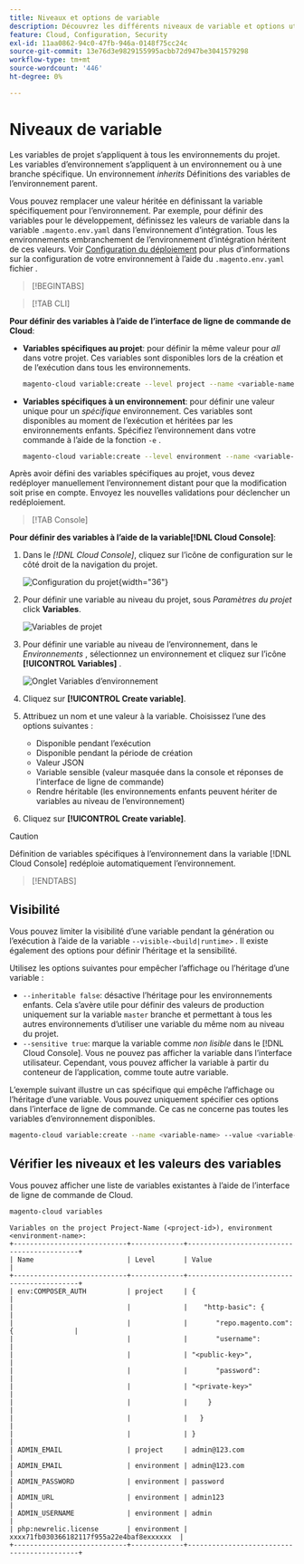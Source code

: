 ```yaml
---
title: Niveaux et options de variable
description: Découvrez les différents niveaux de variable et options utilisés pour personnaliser votre Adobe Commerce dans l’environnement d’exécution de projet d’infrastructure cloud.
feature: Cloud, Configuration, Security
exl-id: 11aa0862-94c0-47fb-946a-0148f75cc24c
source-git-commit: 13e76d3e9829155995acbb72d947be3041579298
workflow-type: tm+mt
source-wordcount: '446'
ht-degree: 0%

---
```


# Niveaux de variable

Les variables de projet s’appliquent à tous les environnements du projet. Les variables d’environnement s’appliquent à un environnement ou à une branche spécifique. Un environnement _inherits_ Définitions des variables de l’environnement parent.

Vous pouvez remplacer une valeur héritée en définissant la variable spécifiquement pour l’environnement. Par exemple, pour définir des variables pour le développement, définissez les valeurs de variable dans la variable `.magento.env.yaml` dans l’environnement d’intégration. Tous les environnements embranchement de l’environnement d’intégration héritent de ces valeurs. Voir [Configuration du déploiement](configure-env-yaml.md) pour plus d’informations sur la configuration de votre environnement à l’aide du `.magento.env.yaml` fichier .

>[!BEGINTABS]

>[!TAB CLI]

**Pour définir des variables à l’aide de l’interface de ligne de commande de Cloud**:

- **Variables spécifiques au projet**: pour définir la même valeur pour _all_ dans votre projet. Ces variables sont disponibles lors de la création et de l’exécution dans tous les environnements.

  ```bash
  magento-cloud variable:create --level project --name <variable-name> --value <variable-value>
  ```

- **Variables spécifiques à un environnement**: pour définir une valeur unique pour un _spécifique_ environnement. Ces variables sont disponibles au moment de l’exécution et héritées par les environnements enfants. Spécifiez l’environnement dans votre commande à l’aide de la fonction `-e` .

  ```bash
  magento-cloud variable:create --level environment --name <variable-name> --value <variable-value>
  ```

Après avoir défini des variables spécifiques au projet, vous devez redéployer manuellement l’environnement distant pour que la modification soit prise en compte. Envoyez les nouvelles validations pour déclencher un redéploiement.

>[!TAB Console]

**Pour définir des variables à l’aide de la variable[!DNL Cloud Console]**:

1. Dans le _[!DNL Cloud Console]_, cliquez sur l’icône de configuration sur le côté droit de la navigation du projet.

   ![Configuration du projet](../../assets/icon-configure.png){width="36"}

1. Pour définir une variable au niveau du projet, sous _Paramètres du projet_ click **Variables**.

   ![Variables de projet](../../assets/ui-project-variables.png)

1. Pour définir une variable au niveau de l’environnement, dans le _Environnements_ , sélectionnez un environnement et cliquez sur l’icône **[!UICONTROL Variables]** .

   ![Onglet Variables d’environnement](../../assets/ui-environment-variables.png)

1. Cliquez sur **[!UICONTROL Create variable]**.

1. Attribuez un nom et une valeur à la variable. Choisissez l’une des options suivantes :

   - Disponible pendant l’exécution
   - Disponible pendant la période de création
   - Valeur JSON
   - Variable sensible (valeur masquée dans la console et réponses de l’interface de ligne de commande)
   - Rendre héritable (les environnements enfants peuvent hériter de variables au niveau de l’environnement)

1. Cliquez sur **[!UICONTROL Create variable]**.

>[!CAUTION]
>
>Définition de variables spécifiques à l’environnement dans la variable [!DNL Cloud Console] redéploie automatiquement l’environnement.

>[!ENDTABS]

## Visibilité

Vous pouvez limiter la visibilité d’une variable pendant la génération ou l’exécution à l’aide de la variable `--visible-<build|runtime>` . Il existe également des options pour définir l’héritage et la sensibilité.

Utilisez les options suivantes pour empêcher l’affichage ou l’héritage d’une variable :

- `--inheritable false`: désactive l’héritage pour les environnements enfants. Cela s’avère utile pour définir des valeurs de production uniquement sur la variable `master` branche et permettant à tous les autres environnements d’utiliser une variable du même nom au niveau du projet.
- `--sensitive true`: marque la variable comme _non lisible_ dans le [!DNL Cloud Console]. Vous ne pouvez pas afficher la variable dans l’interface utilisateur. Cependant, vous pouvez afficher la variable à partir du conteneur de l’application, comme toute autre variable.

L’exemple suivant illustre un cas spécifique qui empêche l’affichage ou l’héritage d’une variable. Vous pouvez uniquement spécifier ces options dans l’interface de ligne de commande. Ce cas ne concerne pas toutes les variables d’environnement disponibles.

```bash
magento-cloud variable:create --name <variable-name> --value <variable-value> --inheritable false --sensitive true
```

## Vérifier les niveaux et les valeurs des variables

Vous pouvez afficher une liste de variables existantes à l’aide de l’interface de ligne de commande de Cloud.

```bash
magento-cloud variables
```

```terminal
Variables on the project Project-Name (<project-id>), environment <environment-name>:
+----------------------------+-------------+-------------------------------------------+
| Name                       | Level       | Value                                     |
+----------------------------+-------------+-------------------------------------------+
| env:COMPOSER_AUTH          | project     | {                                         |
|                            |             |    "http-basic": {                        |
|                            |             |       "repo.magento.com": {               |
|                            |             |       "username":                         |
|                            |             | "<public-key>",                           |
|                            |             |       "password":                         |
|                            |             | "<private-key>"                           |
|                            |             |     }                                     |
|                            |             |   }                                       |
|                            |             | }                                         |
| ADMIN_EMAIL                | project     | admin@123.com                             |
| ADMIN_EMAIL                | environment | admin@123.com                             |
| ADMIN_PASSWORD             | environment | password                                  |
| ADMIN_URL                  | environment | admin123                                  |
| ADMIN_USERNAME             | environment | admin                                     |
| php:newrelic.license       | environment | xxxx71fb030366182117f955a22e4baf8exxxxxx  |
+----------------------------+-------------+-------------------------------------------+
```
